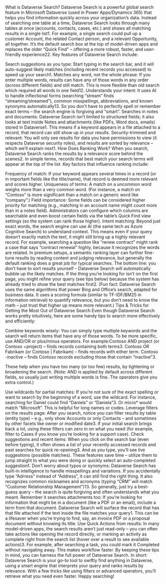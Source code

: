 
What is Dataverse Search?
Dataverse Search is a powerful global search feature in Microsoft Dataverse (used in Power Apps/Dynamics 365) that helps you find information quickly across your organization’s data. Instead of searching one table at a time, Dataverse Search looks through many tables at once (accounts, contacts, cases, etc.) and shows all matching results in a single list1. For example, a single search could pull up a customer Account, the related Contact person, and a relevant Opportunity, all together. It’s the default search box at the top of model-driven apps and replaces the older “Quick Find” – offering a more robust, faster, and user-friendly experience22.
Key features of Dataverse Search include:

Search suggestions as you type: Start typing in the search bar, and it will auto-suggest likely matches (including recent records you accessed) to speed up your search1.
Matches any word, not the whole phrase: If you enter multiple words, results can have any of those words in any order (across different fields) and still match. This is more flexible than old search which required all words in one field12.
Understands your intent: It uses AI to handle inflectional forms (searching “stream” finds “streaming/streamed”), common misspellings, abbreviations, and known synonyms automatically13. So you don’t have to perfectly spell or remember exact terms – the search engine is forgiving and “smart”.
Searches in notes and documents: Dataverse Search isn’t limited to structured fields; it also looks at text inside Notes and attachments (like PDFs, Word docs, emails) stored in Dataverse1. This means if a keyword appears in a file attached to a record, that record can still show up in your results.
Security-trimmed and relevant: You will only see results for data you have permissions to view (it respects Dataverse security roles), and results are sorted by relevance – which we’ll explain next1.
How Does Ranking Work?
When you search, Dataverse Search ranks the results by a relevance score behind the scenes2. In simple terms, records that best match your search terms will appear at the top of the list. Key factors that influence ranking include:

Frequency of match: If your keyword appears several times in a record (or in important fields like the title/name), that record is deemed more relevant and scores higher.
Uniqueness of terms: A match on a uncommon word weighs more than a very common word. (For instance, a match on “Contoso” is more significant than a match on a generic word like “company”.)
Field importance: Some fields can be considered higher priority for matching (e.g., matching in an account name might count more than in a notes field). Administrators can configure which columns are searchable and even boost certain fields via the table’s Quick Find view settings (so the system can rank those higher).
Intent matching: Beyond just exact words, the search engine can use AI (the same tech as Azure Cognitive Search) to understand context. This means even if your query doesn’t exactly match the text, it might still bring up a highly relevant record. For example, searching a question like “renew contract” might rank a case that says “contract renewal” highly, because it recognizes the words are related. In premium setups, a semantic ranking layer can further fine-tune results by reading content and judging relevance, but generally the default ranking does a great job for typical searches.
The bottom line: you don’t have to sort results yourself – Dataverse Search will automatically bubble up the likely matches. If the thing you’re looking for isn’t on the first page, you might refine your query (see tips below) because the system has already tried to show the best matches first2.
(Fun fact: Dataverse Search uses the same algorithms that power Bing and Office’s search, adapted for business data. It uses a scoring formula (similar to TF-IDF/BM25 in information retrieval) to quantify relevance, but you don’t need to know the math – just trust that higher up means more relevant.)
Tips & Tricks for Getting the Most Out of Dataverse Search
Even though Dataverse Search works pretty intuitively, here are some handy tips to search more effectively and efficiently:

Combine keywords wisely: You can simply type multiple keywords and the search will return items that have any of those words. To be more specific, use AND/OR or plus/minus operators. For example:Contoso AND project (or Contoso +project) – finds records containing both terms3.
Contoso OR Fabrikam (or Contoso | Fabrikam) – finds records with either term.
Contoso -inactive – finds Contoso records excluding those that contain “inactive”3.

These help when you have too many (or too few) results, by tightening or broadening the search. (Note: AND is applied by default across different fields, so usually just writing multiple words is fine. The operators give you extra control.)

Use wildcards for partial matches: If you’re not sure of the exact spelling or want to search by the beginning of a word, use the  wildcard. For instance, searching for Daniel could find “Daniels” or “Daniela”3. Or micro* would match “Microsoft”. This is helpful for long names or codes.
Leverage filters on the results page: After you search, notice you can filter results by table (entity type) – e.g., only show Accounts or only Contacts – and sometimes by other facets like owner or modified date3. If your initial search brings back a lot, using these filters can zero in on what you need (for example, filter to Cases if you know you’re looking for a support case).
Check suggestions and recent items: When you click on the search bar (even before typing), it often shows a list of your recently accessed records and past searches for quick re-opening3. And as you type, you’ll see live suggestions (possible matches). These features save time – utilize them to jump straight to what you were doing or quickly select an auto-completed suggestion1.
Don’t worry about typos or synonyms: Dataverse Search has built-in intelligence to handle misspellings and variations. If you accidentally type “Adrress” instead of “Address”, it can still find the right thing. It also recognizes common nicknames and acronyms (typing “CRM” will match “Customer Relationship Management”)13. So generally, just try a best-guess query – the search is quite forgiving and often understands what you meant.
Remember it searches attachments too: If you’re looking for information that might be in a document (like a PDF or an email), include a term from that document. Dataverse Search will surface the record that has that file attached if the text inside the file matches your query1. This can be a lifesaver when you’re trying to find, say, an invoice PDF or a proposal document without knowing its title.
Use Quick Actions from results: In many model-driven apps, the search results aren’t just read-only – you can often take actions like opening the record directly, or marking an activity as complete right from the search list (hover over a result to see available actions)3. For example, after searching a task, you could mark it Completed without navigating away. This makes workflow faster.
By keeping these tips in mind, you can harness the full power of Dataverse Search. In short: Dataverse Search is your go-to tool to swiftly find anything in Dataverse, using a smart engine that interprets your query and ranks results by relevance. With a few tricks like using filters or advanced operators, you’ll retrieve what you need even faster. Happy searching!
